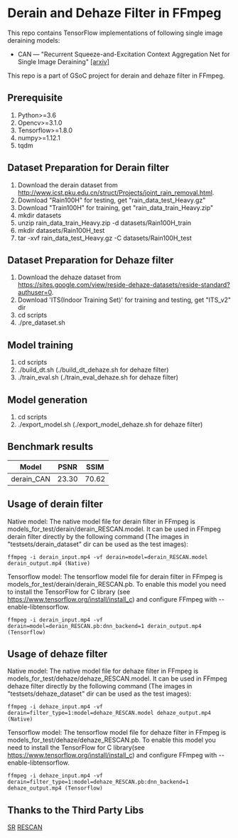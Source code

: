 # Derain and Dehaze Filter in FFmpeg

This repo contains TensorFlow implementations of following single image deraining models:
* CAN &mdash; "Recurrent Squeeze-and-Excitation Context Aggregation Net for Single Image Deraining" [[arxiv]](https://arxiv.org/abs/1807.05698)

This repo is a part of GSoC project for derain and dehaze filter in FFmpeg.

## Prerequisite
1. Python>=3.6
2. Opencv>=3.1.0
3. Tensorflow>=1.8.0
4. numpy>=1.12.1
5. tqdm

## Dataset Preparation for Derain filter
1. Download the derain dataset from http://www.icst.pku.edu.cn/struct/Projects/joint_rain_removal.html. 
2. Download "Rain100H" for testing, get "rain_data_test_Heavy.gz"
3. Download "Train100H" for training, get "rain_data_train_Heavy.zip"
4. mkdir datasets
5. unzip rain_data_train_Heavy.zip -d datasets/Rain100H_train
6. mkdir datasets/Rain100H_test
7. tar -xvf rain_data_test_Heavy.gz -C datasets/Rain100H_test

## Dataset Preparation for Dehaze filter
1. Download the dehaze dataset from https://sites.google.com/view/reside-dehaze-datasets/reside-standard?authuser=0.
2. Download 'ITS(Indoor Training Set)' for training and testing, get "ITS_v2" dir
3. cd scripts
4. ./pre_dataset.sh 

## Model training
1. cd scripts
2. ./build_dt.sh (./build_dt_dehaze.sh for dehaze filter)
3. ./train_eval.sh (./train_eval_dehaze.sh for dehaze filter)

## Model generation
1. cd scripts
2. ./export_model.sh (./export_model_dehaze.sh for dehaze filter)

## Benchmark results

Model        | PSNR  | SSIM  |
---------    | :---: | :---: |
derain_CAN   | 23.30 | 70.62 |

## Usage of derain filter
Native model: The native model file for derain filter in FFmpeg is models_for_test/derain/derain_RESCAN.model. It can be used in FFmpeg derain filter directly by the following command (The images in "testsets/derain_dataset" dir can be used as the test images):

    ffmpeg -i derain_input.mp4 -vf derain=model=derain_RESCAN.model derain_output.mp4 (Native)

Tensorflow model: The tensorflow model file for derain filter in FFmpeg is models_for_test/derain/derain_RESCAN.pb. To enable this model you need to install the TensorFlow for C library (see https://www.tensorflow.org/install/install_c) and configure FFmpeg with --enable-libtensorflow. 

    ffmpeg -i derain_input.mp4 -vf derain=model=derain_RESCAN.pb:dnn_backend=1 derain_output.mp4 (Tensorflow)

## Usage of dehaze filter
Native model: The native model file for dehaze filter in FFmpeg is models_for_test/dehaze/dehaze_RESCAN.model. It can be used in FFmpeg dehaze filter directly by the following command (The images in "testsets/dehaze_dataset" dir can be used as the test images):
   
    ffmpeg -i dehaze_input.mp4 -vf derain=filter_type=1:model=dehaze_RESCAN.model dehaze_output.mp4 (Native)

Tensorflow model: The tensorflow model file for dehaze filter in FFmpeg is models_for_test/dehaze/dehaze_RESCAN.pb. To enable this model you need to install the TensorFlow for C library(see https://www.tensorflow.org/install/install_c) and configure FFmpeg with --enable-libtensorflow.

    ffmpeg -i dehaze_input.mp4 -vf derain=filter_type=1:model=dehaze_RESCAN.pb:dnn_backend=1 dehaze_output.mp4 (Tensorflow)   



## Thanks to the Third Party Libs
[SR](https://github.com/HighVoltageRocknRoll/sr)
[RESCAN](https://github.com/XiaLiPKU/RESCAN)
